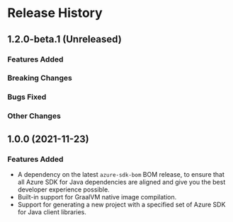 # Release History

## 1.2.0-beta.1 (Unreleased)

### Features Added

### Breaking Changes

### Bugs Fixed

### Other Changes

## 1.0.0 (2021-11-23)

### Features Added
- A dependency on the latest `azure-sdk-bom` BOM release, to ensure that all Azure SDK for Java dependencies are aligned
  and give you the best developer experience possible.
- Built-in support for GraalVM native image compilation.
- Support for generating a new project with a specified set of Azure SDK for Java client libraries.
